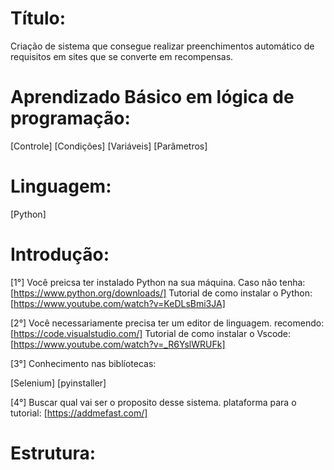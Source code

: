 # Título:

Criação de sistema que consegue realizar preenchimentos automático de requisitos em sites que se converte em recompensas.


# Aprendizado Básico em lógica de programação:

[Controle]
[Condições]
[Variáveis]
[Parâmetros]


# Linguagem:

[Python]


# Introdução:

[1°]
Você preicsa ter instalado Python na sua máquina.
Caso não tenha: [https://www.python.org/downloads/]
Tutorial de como instalar o Python: [https://www.youtube.com/watch?v=KeDLsBmi3JA]

[2°]
Você necessariamente precisa ter um editor de linguagem.
recomendo: [https://code.visualstudio.com/]
Tutorial de como instalar o Vscode: [https://www.youtube.com/watch?v=_R6YslWRUFk]

[3°]
Conhecimento nas biblíotecas: 

[Selenium]
[pyinstaller]

[4°]
Buscar qual vai ser o proposito desse sistema.
plataforma para o tutorial: [https://addmefast.com/]


# Estrutura:

